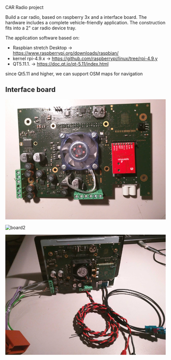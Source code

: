 CAR Radio project

Build a car radio, based on raspberry 3x and a interface board.
The hardware includes a complete vehicle-friendly application.
The construction fits into a 2" car radio device tray.

The application software based on:
- Raspbian stretch Desktop -> https://www.raspberrypi.org/downloads/raspbian/
- kernel rpi-4.9.x -> https://github.com/raspberrypi/linux/tree/rpi-4.9.y
- QT5.11.1.                -> https://doc.qt.io/qt-5.11/index.html

since Qt5.11 and higher, we can support OSM maps for navigation

Interface board
---------------
![board1](https://github.com/hj-arlt/rpi3-car-radio/blob/master/IMG_20171130_184029.png)

![board2](https://github.com/hj-arlt/rpi3-car-radio/blob/master/IMG_20171130_183857.png)

![board3](https://github.com/hj-arlt/rpi3-car-radio/blob/master/IMG_20171130_183708.png)

